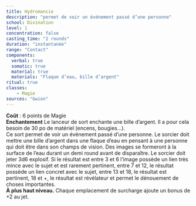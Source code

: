 ```yaml
---
title: Hydromancie
description: "permet de voir un événement passé d’une personne"
school: Divination
level: 1
concentration: false
casting_time: "2 rounds"
duration: "instantanée"
range: "Contact"
components:
  verbal: true
  somatic: true
  material: true
  materials: "Flaque d’eau, bille d’argent"
ritual: true
classes:
    - Magie
sources: "Gwion"
---
```

**Coût** : 6 points de Magie  
**Enchantement** Le lanceur de sort enchante une bille d’argent. Il a pour cela besoin de 30 po de matériel (encens, bougies...).  
Ce sort permet de voir un événement passé d’une personne. Le sorcier doit mettre une bille d’argent dans une flaque d’eau en pensant à une personne qui doit être dans son champs de vision. Des images se formeront à la surface de l’eau durant un demi round avant de disparaître. Le sorcier doit jeter 3d6 explosif. Si le résultat est entre 3 et 6 l’image possède un lien très mince avec le sujet et est rarement pertinent, entre 7 et 12, le résultat possède un lien concret avec le sujet, entre 13 et 18, le résultat est pertinent, 18 et +, le résultat est révélateur et permet le dénouement de choses importantes.  
**À plus haut niveau.** Chaque emplacement de surcharge ajoute un bonus de +2 au jet.  
